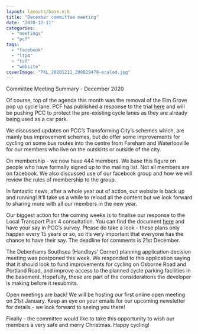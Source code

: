 ```yaml
---
layout: layouts/base.njk
title: "December committee meeting"
date: "2020-12-11"
categories: 
  - "meetings"
  - "pcf"
tags: 
  - "facebook"
  - "ltp4"
  - "tcf"
  - "website"
coverImage: "PXL_20201211_200829478-scaled.jpg"
---
```


Committee Meeting Summary - December 2020

Of course, top of the agenda this month was the removal of the Elm Grove pop up cycle lane. PCF has published a response to the trial [here](/statement-on-elm-grove-cycle-lane-trial/) and will be pushing PCC to protect the pre-existing cycle lanes as they are already being used as a car park. 

We discussed updates on PCC’s Transforming City’s schemes which, are mainly bus improvement schemes, but do offer some improvements for cycling on some bus routes into the centre from Fareham and Waterlooville for our members who live on the outskirts or outside of the city. 

On membership - we now have 444 members. We base this figure on people who have formally signed up to the mailing list. Not all members are on facebook. We also discussed use of our facebook group and how we will review the rules of membership to the group. 

In fantastic news, after a whole year out of action, our website is back up and running! It’ll take us a while to reload all the content but we look forward to sharing more with all our members in the new year. 

Our biggest action for the coming weeks is to finalise our response to the Local Transport Plan 4 consultation. You can find the document [here](https://l.facebook.com/l.php?u=https%3A%2F%2Ftravel.portsmouth.gov.uk%2Fschemes%2Ftransport-strategy-2020%2F%3Ffbclid%3DIwAR3FWu-uT3Ru_GrdrZIGIUXjRQXRLFOgmuQEHm7F1fFyn3lR6Xnl_5hKrpg&h=AT3GsPsHad_HWoNxkt5K8SoZ7n6WaB8fi_GU8bPYzmsQvg3QIM4PV5ZVM7izR6WcVyIIoVbBA3fEGr13t1KjzFuyS3vrCBd_LvVwlMp4JQw0GRkUmQwyj_8Q5J8FXosvbg&__tn__=-UK*F&c[0]=AT235MLDL9phbveI-aQAs0FOa_sevNnPOPNJrWCaaOVLWanA7HcwYBpbv6U1rbwCrPH5EwSVKd4x0s8DCzfGQIsZlQKq_Iu2xmmcvkYUXFCzxUno_zglnZXZ3Jb27eDvMbNvouzl3GflV3Nhstu8eI8lbEL5EbJRWFAhJVvjDE38B9YBMc2kW8iTuM1wwX_B2JKQ5ufio5ZxKWBiHWzO2SyH4LvgRi5FQz2MyaHInBk) and have your say in PCC’s survey. Please do take a look - these plans only happen every 15 years or so, so it’s very important that everyone has the chance to have their say. The deadline for comments is 21st December. 

The Debenhams Southsea (Handleys’ Corner) planning application decision meeting was postponed this week. We responded to this application saying that it should look to fund improvements for cycling on Osborne Road and Portland Road, and improve access to the planned cycle parking facilities in the basement. Hopefully, these are part of the considerations the developer is making before it resubmits. 

Open meetings are back! We will be hosting our first online open meeting on 21st January. Keep an eye on your emails for our upcoming newsletter for details - we look forward to seeing you there! 

Finally - the committee would like to take this opportunity to wish our members a very safe and merry Christmas. Happy cycling!
